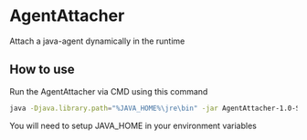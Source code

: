 # AgentAttacher
Attach a java-agent dynamically in the runtime

## How to use
Run the AgentAttacher via CMD using this command
```bash
java -Djava.library.path="%JAVA_HOME%\jre\bin" -jar AgentAttacher-1.0-SNAPSHOT.jar
```
You will need to setup JAVA_HOME in your environment variables
